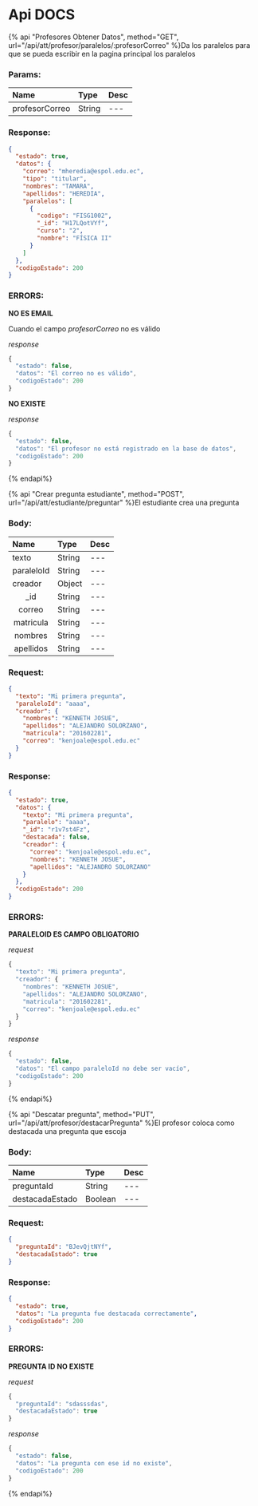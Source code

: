 # Api DOCS
{% api "Profesores Obtener Datos", method="GET", url="/api/att/profesor/paralelos/:profesorCorreo"  %}Da los paralelos para que se pueda escribir en la pagina principal los paralelos
### Params:
| Name       | Type    | Desc |
| :--------- | :------ | :-------|
| profesorCorreo | String |   ---   | 
	

### Response:

```json
{
  "estado": true,
  "datos": {
    "correo": "mheredia@espol.edu.ec",
    "tipo": "titular",
    "nombres": "TAMARA",
    "apellidos": "HEREDIA",
    "paralelos": [
      {
        "codigo": "FISG1002",
        "_id": "H17LQotVYf",
        "curso": "2",
        "nombre": "FÍSICA II"
      }
    ]
  },
  "codigoEstado": 200
}
```



### ERRORS:
__NO ES EMAIL__

Cuando el campo _profesorCorreo_ no es válido


_response_

```js
{
  "estado": false,
  "datos": "El correo no es válido",
  "codigoEstado": 200
}
```
	
	
__NO EXISTE__




_response_

```js
{
  "estado": false,
  "datos": "El profesor no está registrado en la base de datos",
  "codigoEstado": 200
}
```
	
	
{% endapi%}


{% api "Crear pregunta estudiante", method="POST", url="/api/att/estudiante/preguntar"  %}El estudiante crea una pregunta
### Body:
| Name       | Type    | Desc |
| :--------- | :------ | :-------| 
|  texto  | String  |   ---   | 
|  paraleloId  | String  |   ---   | 
|  creador  | Object  |   ---   | 
| <center> _id </center> | String  |   ---   | 
| <center>  correo </center> | String  |   ---   | 
| <center>  matricula </center> | String  |   ---   | 
| <center>  nombres </center> | String  |   ---   | 
| <center>  apellidos </center> | String  |   ---   | 

### Request:

```json
{
  "texto": "Mi primera pregunta",
  "paraleloId": "aaaa",
  "creador": {
    "nombres": "KENNETH JOSUE",
    "apellidos": "ALEJANDRO SOLORZANO",
    "matricula": "201602281",
    "correo": "kenjoale@espol.edu.ec"
  }
}
```

### Response:

```json
{
  "estado": true,
  "datos": {
    "texto": "Mi primera pregunta",
    "paralelo": "aaaa",
    "_id": "r1v7st4Fz",
    "destacada": false,
    "creador": {
      "correo": "kenjoale@espol.edu.ec",
      "nombres": "KENNETH JOSUE",
      "apellidos": "ALEJANDRO SOLORZANO"
    }
  },
  "codigoEstado": 200
}
```



### ERRORS:
__PARALELOID ES CAMPO OBLIGATORIO__




_request_

```js
{
  "texto": "Mi primera pregunta",
  "creador": {
    "nombres": "KENNETH JOSUE",
    "apellidos": "ALEJANDRO SOLORZANO",
    "matricula": "201602281",
    "correo": "kenjoale@espol.edu.ec"
  }
}
```

_response_

```js
{
  "estado": false,
  "datos": "El campo paraleloId no debe ser vacío",
  "codigoEstado": 200
}
```
	
	
{% endapi%}


{% api "Descatar pregunta", method="PUT", url="/api/att/profesor/destacarPregunta"  %}El profesor coloca como destacada una pregunta que escoja
### Body:
| Name       | Type    | Desc |
| :--------- | :------ | :-------| 
|  preguntaId  | String  |   ---   | 
|  destacadaEstado  | Boolean  |   ---   | 

### Request:

```json
{
  "preguntaId": "BJevQjtNYf",
  "destacadaEstado": true
}
```

### Response:

```json
{
  "estado": true,
  "datos": "La pregunta fue destacada correctamente",
  "codigoEstado": 200
}
```



### ERRORS:
__PREGUNTA ID NO EXISTE__




_request_

```js
{
  "preguntaId": "sdasssdas",
  "destacadaEstado": true
}
```

_response_

```js
{
  "estado": false,
  "datos": "La pregunta con ese id no existe",
  "codigoEstado": 200
}
```
	
	
{% endapi%}



